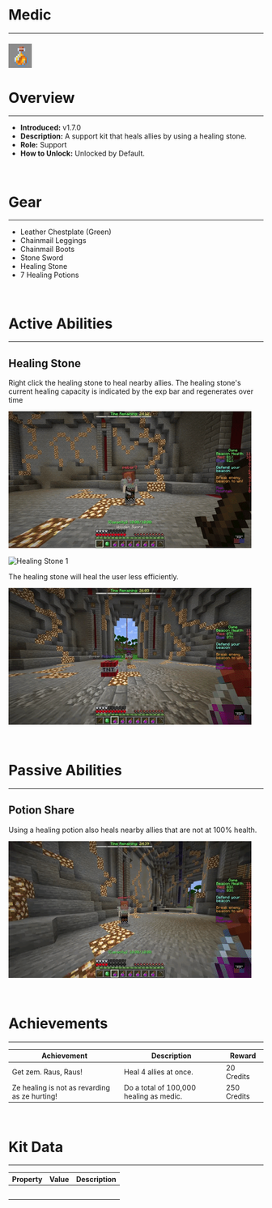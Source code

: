 
# Medic

***

#### ![medic-icon](../assets/kits/medic/medic-icon.jpg)

# Overview
***
- **Introduced:** v1.7.0
- **Description:** A support kit that heals allies by using a healing stone.
- **Role:** Support
- **How to Unlock:** Unlocked by Default.

<br />  

# Gear
***
- Leather Chestplate (Green)
- Chainmail Leggings
- Chainmail Boots
- Stone Sword
- Healing Stone
- 7 Healing Potions

<br />  

# Active Abilities
***
## Healing Stone
Right click the healing stone to heal nearby allies. The healing stone's current healing capacity is indicated by the exp bar and regenerates over time

![Healing Stone 1](../assets/kits/medic/Medic%20-%20Healstone%201%20ally.gif)

![Healing Stone 1](../assets/kits/medic/Medic%20-%20Healstone%20Multiple%20Allies.gif)

The healing stone will heal the user less efficiently.

![Healing Stone 3](../assets/kits/medic/Medic%20-%20Healstone%20self.gif)

<br /> 

# Passive Abilities
***
## Potion Share
Using a healing potion also heals nearby allies that are not at 100% health.

![Potion Share](../assets/kits/medic/Medic%20-%20Potion%20Share.gif)

<br />  

# Achievements
***

| Achievement | Description | Reward |
| ----------- | ----------- | ------ |
| Get zem. Raus, Raus! | Heal 4 allies at once. | 20 Credits |
| Ze healing is not as revarding as ze hurting! | Do a total of 100,000 healing as medic. | 250 Credits |

<br />  

# Kit Data
***

| Property | Value | Description |
|----------|-------|-------------|
| | | |
| | | |
| | | |
| | | |
| | | |
